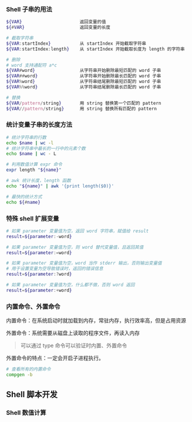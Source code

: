 ### Shell 子串的用法

```bash
${VAR}                      返回变量的值
${#VAR}                     返回变量的长度

# 截取字符串
${VAR:startIndex}           从 startIndex 开始截取字符串
${VAR:startIndex:length}    从 startIndex 开始截取长度为 length 的字符串

# 删除
# word 支持通配符 a*c
${VAR#word}                 从字符串开始删除最短匹配的 word 子串
${VAR##word}                从字符串开始删除最长匹配的 word 子串
${VAR%word}                 从字符串结尾删除最短匹配的 word 子串
${VAR%%word}                从字符串结尾删除最长匹配的 word 子串

# 替换
${VAR/pattern/string}       用 string 替换第一个匹配的 pattern
${VAR//pattern/string}      用 string 替换所有匹配的 pattern
```

### 统计变量子串的长度方法

```bash
# 统计字符串的行数
echo $name | wc -l
# 统计字符串中最长的一行中的元素个数
echo $name | wc - L

# 利用数值计算 expr 命令
expr length "${name}"

# awk 统计长度，length 函数
echo "${name}" | awk '{print length($0)}'

# 最快的统计方式
echo ${#name}
```

### 特殊 shell 扩展变量

```bash
# 如果 parameter 变量值为空，返回 word 字符串，赋值给 result
result=${parameter:-word}

# 如果 parameter 变量值为空，则 word 替代变量值，且返回其值
result=${parameter:=word}

# 如果 parameter 变量值为空，word 当作 stderr 输出，否则输出变量值
# 用于设置变量为空导致错误时，返回的错误信息
result=${parameter:?word}

# 如果 parameter 变量值为空，什么都不做，否则 word 返回
result=${parameter:+word}
```

### 内置命令、外置命令

内置命令：在系统启动时就加载到内存，常驻内存，执行效率高，但是占用资源

外置命令：系统需要从磁盘上读取的程序文件，再读入内存

> 可以通过 type 命令可以验证时内置、外置命令

外置命令的特点：一定会开启子进程执行。

```bash
# 查看所有的内置命令
compgen -b
```

## Shell 脚本开发

### Shell 数值计算

